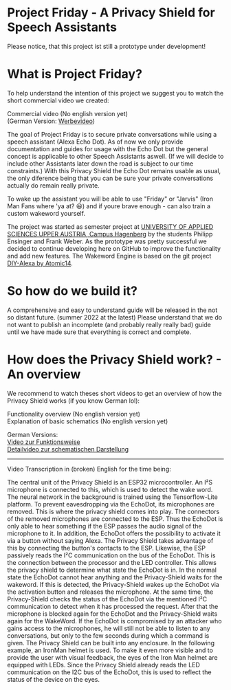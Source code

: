 # Project Friday - A Privacy Shield for Speech Assistants

Please notice, that this project ist still a prototype under development!

# What is Project Friday?

To help understand the intention of this project we suggest you to watch the short commercial video we created:

Commercial video (No english version yet)\
(German Version: [Werbevideo](https://youtu.be/KQXyvrAh7YI))

The goal of Project Friday is to secure private conversations while using a speech assistant (Alexa Echo Dot). As of now we only provide documentation and guides  for usage with the Echo Dot but the general concept is applicable to other Speech Assistants aswell. (If we will decide to include other Assistants later down the road is subject to our time constraints.)
With this Privacy Shield the Echo Dot remains usable as usual, the only diference being that you can be sure your private conversations actually do remain really private.

To wake up the assistant you will be able to use "Friday" or "Jarvis" (Iron Man Fans where 'ya at? 😆) and if youre brave enough - can also train a custom wakeword yourself.

The project was started as semester project at [UNIVERSITY OF APPLIED SCIENCES UPPER AUSTRIA, Campus Hagenberg](https://www.fh-ooe.at/campus-hagenberg/) by the students Philipp Ensinger and Frank Weber. As the prototype was pretty successful we decided to continue developing here on GitHub to improve the functionality and add new features. The Wakeword Engine is based on the git project [DIY-Alexa by Atomic14](https://github.com/atomic14/diy-alexa).

# So how do we build it?

A comprehensive and easy to understand guide will be released in the not so distant future. (summer 2022 at the latest) 
Please understand that we do not want to publish an incomplete (and probably really really bad) guide until we have made sure that everything is correct and complete.

# How does the Privacy Shield work? - An overview

We recommend to watch theses short videos to get an overview of how the Privacy Shield works (if you know German lol):

Functionality overview (No english version yet)\
Explanation of basic schematics (No english version yet)

German Versions:\
[Video zur Funktionsweise](https://youtu.be/iLtr8yEG1Ug)\
[Detailvideo zur schematischen Darstellung](https://youtu.be/DTw5HjAbXnE)

---

Video Transcription in (broken) English for the time being:

The central unit of the Privacy Shield is an ESP32 microcontroller.
An I²S microphone is connected to this, which is used to detect the wake word. The neural network in the background is trained using the Tensorflow-Lite platform.
To prevent eavesdropping via the EchoDot, its microphones are removed. This is where the privacy shield comes into play. The connectors of the removed microphones are connected to the ESP. Thus the EchoDot is only able to hear something if the ESP passes the audio signal of the microphone to it. 
In addition, the EchoDot offers the possibility to activate it via a button without saying Alexa. The Privacy Shield takes advantage of this by connecting the button's contacts to the ESP. Likewise, the ESP passively reads the I²C communication on the bus of the EchoDot. This is the connection between the processor and the LED controller. This allows the privacy shield to determine what state the EchoDot is in.
In the normal state the EchoDot cannot hear anything and the Privacy-Shield waits for the wakeword. If this is detected, the Privacy-Shield wakes up the EchoDot via the activation button and releases the microphone. At the same time, the Privacy-Shield checks the status of the EchoDot via the mentioned I²C communication to detect when it has processed the request. After that the microphone is blocked again for the EchoDot and the Privacy-Shield waits again for the WakeWord.
If the EchoDot is compromised by an attacker who gains access to the microphones, he will still not be able to listen to any conversations, but only to the few seconds during which a command is given.
The Privacy Shield can be built into any enclosure. In the following example, an IronMan helmet is used. To make it even more visible and to provide the user with visual feedback, the eyes of the Iron Man helmet are equipped with LEDs. Since the Privacy Shield already reads the LED communication on the I2C bus of the EchoDot, this is used to reflect the status of the device on the eyes.
